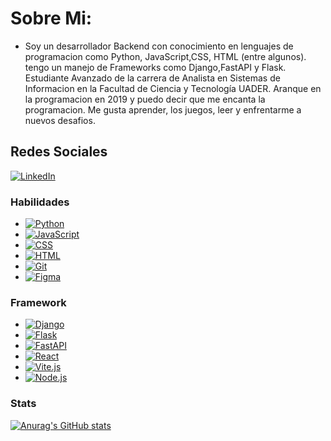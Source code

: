 # Sobre Mi:
- Soy un desarrollador Backend con conocimiento en lenguajes de programacion como Python, JavaScript,CSS, HTML (entre algunos). tengo un manejo de Frameworks como Django,FastAPI y Flask. Estudiante Avanzado de la carrera de Analista en Sistemas de Informacion en la Facultad de Ciencia y Tecnología UADER. Aranque en la programacion en 2019 y puedo decir que me encanta la programacion. Me gusta aprender, los juegos, leer y enfrentarme a nuevos desafios.

## Redes Sociales

[![LinkedIn](https://img.shields.io/badge/LinkedIn-Connect-blue)](https://www.linkedin.com/in/n%C3%A9stor-daniel-escobar-03a620150)


### Habilidades
* [![Python](https://img.shields.io/badge/Python-3776AB?style=flat&logo=python&logoColor=white)](https://www.python.org/)
* [![JavaScript](https://img.shields.io/badge/JavaScript-F7DF1E?style=flat&logo=javascript&logoColor=black)](https://developer.mozilla.org/en-US/docs/Web/JavaScript)
* [![CSS](https://img.shields.io/badge/CSS-3C72A3?style=flat&logo=css3&logoColor=white)](https://developer.mozilla.org/en-US/docs/Web/CSS)
* [![HTML](https://img.shields.io/badge/HTML-E34F26?style=flat&logo=html5&logoColor=white)](https://developer.mozilla.org/en-US/docs/Web/HTML)
* [![Git](https://img.shields.io/badge/Git-F05032?style=flat&logo=git&logoColor=white)](https://git-scm.com/)
* [![Figma](https://img.shields.io/badge/Figma-F24E1E?style=flat&logo=figma&logoColor=white)](https://www.figma.com/)

### Framework
* [![Django](https://img.shields.io/badge/Django-092E20?style=flat&logo=django&logoColor=white)](https://www.djangoproject.com/)
* [![Flask](https://img.shields.io/badge/Flask-000000?style=flat&logo=flask&logoColor=white)](https://flask.palletsprojects.com/)
* [![FastAPI](https://img.shields.io/badge/FastAPI-009688?style=flat&logo=fastapi&logoColor=white)](https://fastapi.tiangolo.com/)
* [![React](https://img.shields.io/badge/React-61DAFB?style=flat&logo=react&logoColor=white)](https://reactjs.org/)
* [![Vite.js](https://img.shields.io/badge/Vite.js-646CFF?style=flat&logo=vite&logoColor=white)](https://vitejs.dev/)
* [![Node.js](https://img.shields.io/badge/Node.js-339933?style=flat&logo=node.js&logoColor=white)](https://nodejs.org/)

### Stats
[![Anurag's GitHub stats](https://github-readme-stats.vercel.app/api?username=PelaGOD)](https://github.com/anuraghazra/github-readme-stats)



<!--
**PelaGOD/PelaGOD** is a ✨ _special_ ✨ repository because its `README.md` (this file) appears on your GitHub profile.

Here are some ideas to get you started:

- 🔭 I’m currently working on ...
- 🌱 I’m currently learning ...
- 👯 I’m looking to collaborate on ...
- 🤔 I’m looking for help with ...
- 💬 Ask me about ...
- 📫 How to reach me: ...
- 😄 Pronouns: ...
- ⚡ Fun fact: ...
-->
